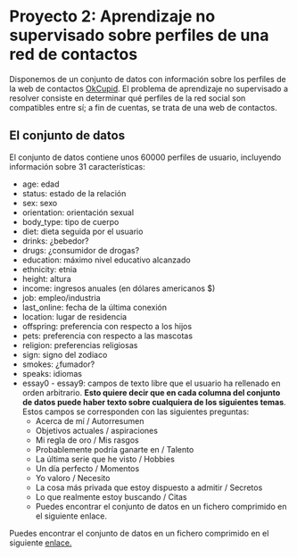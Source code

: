 # Proyecto 2: Aprendizaje no supervisado sobre perfiles de una red de contactos

Disponemos de un conjunto de datos con información sobre los perfiles de la web de contactos [OkCupid](https://www.okcupid.com/). El problema de aprendizaje no supervisado a resolver consiste en determinar qué perfiles de la red social son compatibles entre sí; a fin de cuentas, se trata de una web de contactos.

## El conjunto de datos
El conjunto de datos contiene unos 60000 perfiles de usuario, incluyendo información sobre 31 características:

- age: edad
- status: estado de la relación
- sex: sexo
- orientation: orientación sexual
- body_type: tipo de cuerpo
- diet: dieta seguida por el usuario
- drinks: ¿bebedor?
- drugs: ¿consumidor de drogas?
- education: máximo nivel educativo alcanzado
- ethnicity: etnia
- height: altura
- income: ingresos anuales (en dólares americanos $)
- job: empleo/industria
- last_online: fecha de la última conexión
- location: lugar de residencia
- offspring: preferencia con respecto a los hijos
- pets: preferencia con respecto a las mascotas
- religion: preferencias religiosas
- sign: signo del zodiaco
- smokes: ¿fumador?
- speaks: idiomas
- essay0 - essay9: campos de texto libre que el usuario ha rellenado en orden arbitrario. **Esto quiere decir que en cada columna del conjunto de datos puede haber texto sobre cualquiera de los siguientes temas**. Estos campos se corresponden con las siguientes preguntas:
   - Acerca de mí / Autorresumen
   - Objetivos actuales / aspiraciones
   - Mi regla de oro / Mis rasgos
   - Probablemente podría ganarte en / Talento
   - La última serie que he visto / Hobbies
   - Un día perfecto / Momentos
   - Yo valoro / Necesito
   - La cosa más privada que estoy dispuesto a admitir / Secretos
   - Lo que realmente estoy buscando / Citas
   - Puedes encontrar el conjunto de datos en un fichero comprimido en el siguiente enlace.

Puedes encontrar el conjunto de datos en un fichero comprimido en el siguiente [enlace.](https://drive.upm.es/index.php/s/LkFtKeCdq9ElQZX)

